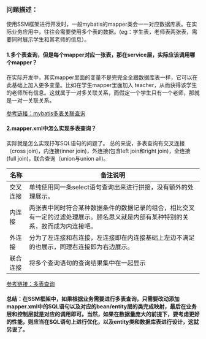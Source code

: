 ### **问题描述：**
使用SSM框架进行开发时，一般mybatis的mapper类会一一对应数据库表。在实际业务应用中，往往会需要使用多个表的数据。(eg：学生表，老师表两张表，需要同时展示学生和其老师的信息）。

#### **1.多个表查询，但是每个mapper对应一张表，那在service层，实际应该调用哪个mapper？**

在实际开发中，其实mapper里面的变量不是完完全全跟数据库表一样，它可以在此基础上加入更多变量。比如在学生mapper里面加入<List> teacher，从而获得该学生的老师所有信息。这就属于一对多关联关系，而假定一个学生只有一个老师，那就是一对一关联关系。


[参考链接：mybatis多表关联查询](https://blog.csdn.net/kangkangwanwan/article/details/79065499)

#### **2.mapper.xml中怎么实现多表查询？**
实际就是怎么实现抒写SQL语句的问题了。
总的来说，多表查询有交叉连接（cross join)，内连接(inner join)，外连接(包含left join和right join)，全连接(full join)，联合查询（union与union all)。

| 名称 | 备注说明 |
| --- | --- |
| 交叉连接 |单纯使用同一条select语句查询出来进行拼接，没有额外的处理展示。  |
| 内连接 |两张表中同时符合某种数据条件的数据记录的组合，相比交叉有一定的过滤处理展示。顾名思义就是内部有某种特别的关系，故而成为内连接吧。  |
|外连接  | 分为了左连接和右连接，左连接即在内连接基础上左边不满足的也展示，同理右连接即为右边展示。 |
|联合连接 | 将多个查询语句的查询结果集中在一起显示 |

[参考链接：多表查询](https://www.zsythink.net/archives/1105)



#### 总结：在SSM框架中，如果根据业务需要进行多表查询，只需要改动添加mapper.xml中的SQL语句以及对应的bean/entity层的类完成映射，最后在业务层和控制层就是对应的调用即可。当然，如果在数据量庞大的前提下，要考虑更好的性能，则应当在SQL语句上进行优化，以及entity类和数据库表进行设计，这就另说了。







